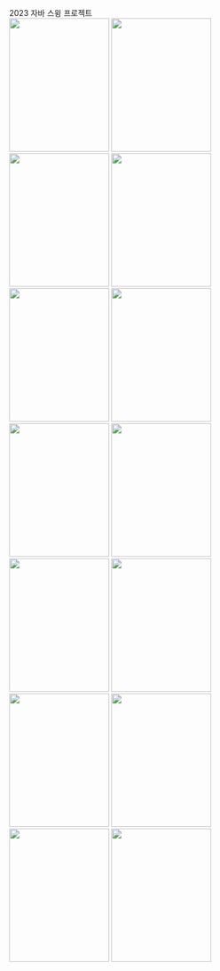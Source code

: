 2023 자바 스윙 프로젝트<br>
<img src="https://github.com/sehy0803/2023JavaSwingProject/assets/80893236/94c4cd65-7856-4637-a054-d7fc072e2ff9" width="180" height="240"/>
<img src="https://github.com/sehy0803/2023JavaSwingProject/assets/80893236/94c4cd65-7856-4637-a054-d7fc072e2ff9" width="180" height="240"/>
<img src="https://github.com/sehy0803/2023JavaSwingProject/assets/80893236/e3b920ee-4cf9-48f2-ad77-89e0bc680698" width="180" height="240"/>
<img src="https://github.com/sehy0803/2023JavaSwingProject/assets/80893236/4ac3b9bc-e9fb-49d4-802b-f00bbd0eb6be" width="180" height="240"/>
<img src="https://github.com/sehy0803/2023JavaSwingProject/assets/80893236/1d2c1fc3-5a65-468c-97b1-9e4a5bae3e2e" width="180" height="240"/>
<img src="https://github.com/sehy0803/2023JavaSwingProject/assets/80893236/a0a4d47e-87b6-4f44-b427-e2bc3ab59298" width="180" height="240"/>
<img src="https://github.com/sehy0803/2023JavaSwingProject/assets/80893236/c0b48107-9e1b-4c70-9a2e-d98ff2723869" width="180" height="240"/>
<img src="https://github.com/sehy0803/2023JavaSwingProject/assets/80893236/4f4fe2aa-67a4-484d-bd9f-a5a8a162de3c" width="180" height="240"/>
<img src="https://github.com/sehy0803/2023JavaSwingProject/assets/80893236/f7590e5b-06f7-4cd0-9ee0-b9955596c08d" width="180" height="240"/>
<img src="https://github.com/sehy0803/2023JavaSwingProject/assets/80893236/364a21d7-0b72-4452-99a6-e6a6c9ad3b3f" width="180" height="240"/>
<img src="https://github.com/sehy0803/2023JavaSwingProject/assets/80893236/03238219-cbbe-4bb4-92e3-20211a29a4a1" width="180" height="240"/>
<img src="https://github.com/sehy0803/2023JavaSwingProject/assets/80893236/97272ee4-745c-4430-9265-a28480ad59a2" width="180" height="240"/>
<img src="https://github.com/sehy0803/2023JavaSwingProject/assets/80893236/17d95ec2-9d35-4b8f-b372-56eef25b2915" width="180" height="240"/>
<img src="https://github.com/sehy0803/2023JavaSwingProject/assets/80893236/02090b13-c351-4b30-85aa-2ce510f55885" width="180" height="240"/>
